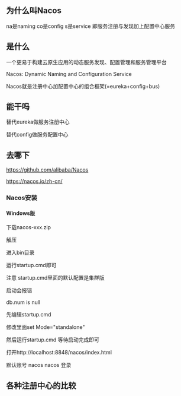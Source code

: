 ## 为什么叫Nacos

na是naming  co是config s是service 即服务注册与发现加上配置中心服务



## 是什么

一个更易于构建云原生应用的动态服务发现、配置管理和服务管理平台

Nacos: Dynamic Naming and Configuration Service

Nacos就是注册中心加配置中心的组合框架(=eureka+config+bus)



## 能干吗

替代eureka做服务注册中心

替代config做服务配置中心



## 去哪下

https://github.com/alibaba/Nacos

https://nacos.io/zh-cn/



### Nacos安装



#### Windows版

下载nacos-xxx.zip

解压

进入bin目录

运行startup.cmd即可

注意 startup.cmd里面的默认配置是集群版

启动会报错

db.num is null

先编辑startup.cmd

修改里面set Mode="standalone"

然后运行startup.cmd 等待启动完成即可

打开http://localhost:8848/nacos/index.html

默认账号 nacos nacos 登录



## 各种注册中心的比较



